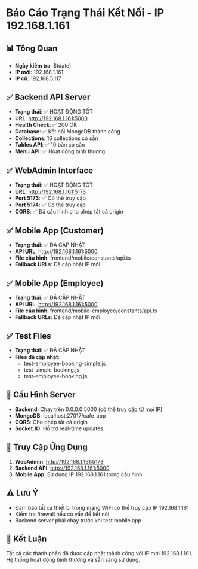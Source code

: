 # Báo Cáo Trạng Thái Kết Nối - IP 192.168.1.161

## 📊 Tổng Quan
- **Ngày kiểm tra**: $(date)
- **IP mới**: 192.168.1.161
- **IP cũ**: 192.168.5.117

## ✅ Backend API Server
- **Trạng thái**: ✅ HOẠT ĐỘNG TỐT
- **URL**: http://192.168.1.161:5000
- **Health Check**: ✅ 200 OK
- **Database**: ✅ Kết nối MongoDB thành công
- **Collections**: 16 collections có sẵn
- **Tables API**: ✅ 10 bàn có sẵn
- **Menu API**: ✅ Hoạt động bình thường

## ✅ WebAdmin Interface
- **Trạng thái**: ✅ HOẠT ĐỘNG TỐT
- **URL**: http://192.168.1.161:5173
- **Port 5173**: ✅ Có thể truy cập
- **Port 5174**: ✅ Có thể truy cập
- **CORS**: ✅ Đã cấu hình cho phép tất cả origin

## ✅ Mobile App (Customer)
- **Trạng thái**: ✅ ĐÃ CẬP NHẬT
- **API URL**: http://192.168.1.161:5000
- **File cấu hình**: frontend/mobile/constants/api.ts
- **Fallback URLs**: Đã cập nhật IP mới

## ✅ Mobile App (Employee)
- **Trạng thái**: ✅ ĐÃ CẬP NHẬT
- **API URL**: http://192.168.1.161:5000
- **File cấu hình**: frontend/mobile-employee/constants/api.ts
- **Fallback URLs**: Đã cập nhật IP mới

## ✅ Test Files
- **Trạng thái**: ✅ ĐÃ CẬP NHẬT
- **Files đã cập nhật**:
  - test-employee-booking-simple.js
  - test-simple-booking.js
  - test-employee-booking.js

## 🔧 Cấu Hình Server
- **Backend**: Chạy trên 0.0.0.0:5000 (có thể truy cập từ mọi IP)
- **MongoDB**: localhost:27017/cafe_app
- **CORS**: Cho phép tất cả origin
- **Socket.IO**: Hỗ trợ real-time updates

## 📱 Truy Cập Ứng Dụng
1. **WebAdmin**: http://192.168.1.161:5173
2. **Backend API**: http://192.168.1.161:5000
3. **Mobile App**: Sử dụng IP 192.168.1.161 trong cấu hình

## ⚠️ Lưu Ý
- Đảm bảo tất cả thiết bị trong mạng WiFi có thể truy cập IP 192.168.1.161
- Kiểm tra firewall nếu có vấn đề kết nối
- Backend server phải chạy trước khi test mobile app

## 🎯 Kết Luận
Tất cả các thành phần đã được cập nhật thành công với IP mới 192.168.1.161. Hệ thống hoạt động bình thường và sẵn sàng sử dụng.
